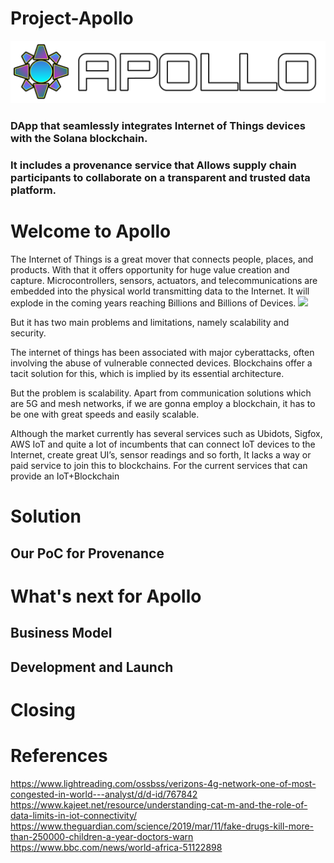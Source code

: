 # Project-Apollo

<img src="https://raw.githubusercontent.com/altaga/Project-Apollo/main/Tech-Docs/Images/logo.png">

### DApp that seamlessly integrates Internet of Things devices with the Solana blockchain. 

### It includes a provenance service that Allows supply chain participants to collaborate on a transparent and trusted data platform.

# Welcome to Apollo

The Internet of Things is a great mover that connects people, places, and products.
With that it offers opportunity for huge value creation and capture. Microcontrollers, sensors, actuators, and telecommunications are embedded into the physical world transmitting data to the Internet.
It will explode in the coming years reaching Billions and Billions of Devices.
<img src="https://iot-analytics.com/wp/wp-content/uploads/2020/11/IoT-connections-total-number-of-device-connections-min.png">

But it has two main problems and limitations, namely scalability and security.




The internet of things has been associated with major cyberattacks, often involving the abuse of vulnerable connected devices. Blockchains offer a tacit solution for this, which is implied by its essential architecture.



But the problem is scalability. Apart from communication solutions which are 5G and mesh networks, if we are gonna employ a blockchain, it has to be one with great speeds and easily scalable.

Although the market currently has several services such as Ubidots, Sigfox, AWS IoT and quite a lot of incumbents that can connect IoT devices to the Internet, create great UI’s, sensor readings and so forth, It lacks a way or paid service to join this to blockchains. For the current services that can provide an IoT+Blockchain 

# Solution
## Our PoC for Provenance


# What's next for Apollo

## Business Model


## Development and Launch


# Closing 


# References

https://www.lightreading.com/ossbss/verizons-4g-network-one-of-most-congested-in-world---analyst/d/d-id/767842
https://www.kajeet.net/resource/understanding-cat-m-and-the-role-of-data-limits-in-iot-connectivity/
https://www.theguardian.com/science/2019/mar/11/fake-drugs-kill-more-than-250000-children-a-year-doctors-warn
https://www.bbc.com/news/world-africa-51122898

